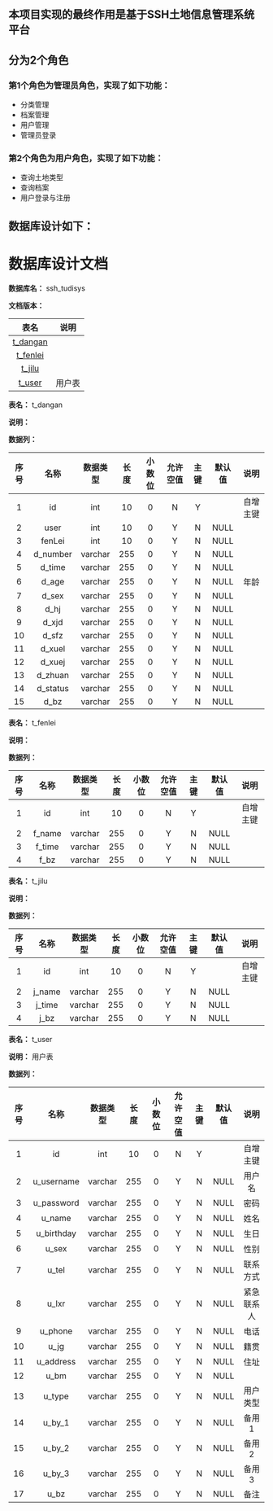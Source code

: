 ## 本项目实现的最终作用是基于SSH土地信息管理系统平台
## 分为2个角色
### 第1个角色为管理员角色，实现了如下功能：
 - 分类管理
 - 档案管理
 - 用户管理
 - 管理员登录
### 第2个角色为用户角色，实现了如下功能：
 - 查询土地类型
 - 查询档案
 - 用户登录与注册
## 数据库设计如下：
# 数据库设计文档

**数据库名：** ssh_tudisys

**文档版本：** 


| 表名                  | 说明       |
| :---: | :---: |
| [t_dangan](#t_dangan) |  |
| [t_fenlei](#t_fenlei) |  |
| [t_jilu](#t_jilu) |  |
| [t_user](#t_user) | 用户表 |

**表名：** <a id="t_dangan">t_dangan</a>

**说明：** 

**数据列：**

| 序号 | 名称 | 数据类型 |  长度  | 小数位 | 允许空值 | 主键 | 默认值 | 说明 |
| :---: | :---: | :---: | :---: | :---: | :---: | :---: | :---: | :---: |
|  1   | id |   int   | 10 |   0    |    N     |  Y   |       | 自增主键  |
|  2   | user |   int   | 10 |   0    |    Y     |  N   |   NULL    |   |
|  3   | fenLei |   int   | 10 |   0    |    Y     |  N   |   NULL    |   |
|  4   | d_number |   varchar   | 255 |   0    |    Y     |  N   |   NULL    |   |
|  5   | d_time |   varchar   | 255 |   0    |    Y     |  N   |   NULL    |   |
|  6   | d_age |   varchar   | 255 |   0    |    Y     |  N   |   NULL    | 年龄  |
|  7   | d_sex |   varchar   | 255 |   0    |    Y     |  N   |   NULL    |   |
|  8   | d_hj |   varchar   | 255 |   0    |    Y     |  N   |   NULL    |   |
|  9   | d_xjd |   varchar   | 255 |   0    |    Y     |  N   |   NULL    |   |
|  10   | d_sfz |   varchar   | 255 |   0    |    Y     |  N   |   NULL    |   |
|  11   | d_xuel |   varchar   | 255 |   0    |    Y     |  N   |   NULL    |   |
|  12   | d_xuej |   varchar   | 255 |   0    |    Y     |  N   |   NULL    |   |
|  13   | d_zhuan |   varchar   | 255 |   0    |    Y     |  N   |   NULL    |   |
|  14   | d_status |   varchar   | 255 |   0    |    Y     |  N   |   NULL    |   |
|  15   | d_bz |   varchar   | 255 |   0    |    Y     |  N   |   NULL    |   |

**表名：** <a id="t_fenlei">t_fenlei</a>

**说明：** 

**数据列：**

| 序号 | 名称 | 数据类型 |  长度  | 小数位 | 允许空值 | 主键 | 默认值 | 说明 |
| :---: | :---: | :---: | :---: | :---: | :---: | :---: | :---: | :---: |
|  1   | id |   int   | 10 |   0    |    N     |  Y   |       | 自增主键  |
|  2   | f_name |   varchar   | 255 |   0    |    Y     |  N   |   NULL    |   |
|  3   | f_time |   varchar   | 255 |   0    |    Y     |  N   |   NULL    |   |
|  4   | f_bz |   varchar   | 255 |   0    |    Y     |  N   |   NULL    |   |

**表名：** <a id="t_jilu">t_jilu</a>

**说明：** 

**数据列：**

| 序号 | 名称 | 数据类型 |  长度  | 小数位 | 允许空值 | 主键 | 默认值 | 说明 |
| :---: | :---: | :---: | :---: | :---: | :---: | :---: | :---: | :---: |
|  1   | id |   int   | 10 |   0    |    N     |  Y   |       | 自增主键  |
|  2   | j_name |   varchar   | 255 |   0    |    Y     |  N   |   NULL    |   |
|  3   | j_time |   varchar   | 255 |   0    |    Y     |  N   |   NULL    |   |
|  4   | j_bz |   varchar   | 255 |   0    |    Y     |  N   |   NULL    |   |

**表名：** <a id="t_user">t_user</a>

**说明：** 用户表

**数据列：**

| 序号 | 名称 | 数据类型 |  长度  | 小数位 | 允许空值 | 主键 | 默认值 | 说明 |
| :---: | :---: | :---: | :---: | :---: | :---: | :---: | :---: | :---: |
|  1   | id |   int   | 10 |   0    |    N     |  Y   |       | 自增主键  |
|  2   | u_username |   varchar   | 255 |   0    |    Y     |  N   |   NULL    | 用户名  |
|  3   | u_password |   varchar   | 255 |   0    |    Y     |  N   |   NULL    | 密码  |
|  4   | u_name |   varchar   | 255 |   0    |    Y     |  N   |   NULL    | 姓名  |
|  5   | u_birthday |   varchar   | 255 |   0    |    Y     |  N   |   NULL    | 生日  |
|  6   | u_sex |   varchar   | 255 |   0    |    Y     |  N   |   NULL    | 性别  |
|  7   | u_tel |   varchar   | 255 |   0    |    Y     |  N   |   NULL    | 联系方式  |
|  8   | u_lxr |   varchar   | 255 |   0    |    Y     |  N   |   NULL    | 紧急联系人  |
|  9   | u_phone |   varchar   | 255 |   0    |    Y     |  N   |   NULL    | 电话  |
|  10   | u_jg |   varchar   | 255 |   0    |    Y     |  N   |   NULL    | 籍贯  |
|  11   | u_address |   varchar   | 255 |   0    |    Y     |  N   |   NULL    | 住址  |
|  12   | u_bm |   varchar   | 255 |   0    |    Y     |  N   |   NULL    |   |
|  13   | u_type |   varchar   | 255 |   0    |    Y     |  N   |   NULL    | 用户类型  |
|  14   | u_by_1 |   varchar   | 255 |   0    |    Y     |  N   |   NULL    | 备用1  |
|  15   | u_by_2 |   varchar   | 255 |   0    |    Y     |  N   |   NULL    | 备用2  |
|  16   | u_by_3 |   varchar   | 255 |   0    |    Y     |  N   |   NULL    | 备用3  |
|  17   | u_bz |   varchar   | 255 |   0    |    Y     |  N   |   NULL    | 备注  |

